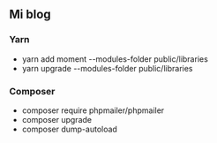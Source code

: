 ## Mi blog

### Yarn

- yarn add moment --modules-folder public/libraries
- yarn upgrade --modules-folder public/libraries

### Composer

- composer require phpmailer/phpmailer
- composer upgrade
- composer dump-autoload
